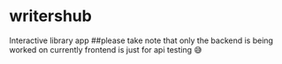 # writershub
Interactive library app
##please take note that only the backend is being worked on currently 
frontend is just for api testing 😅